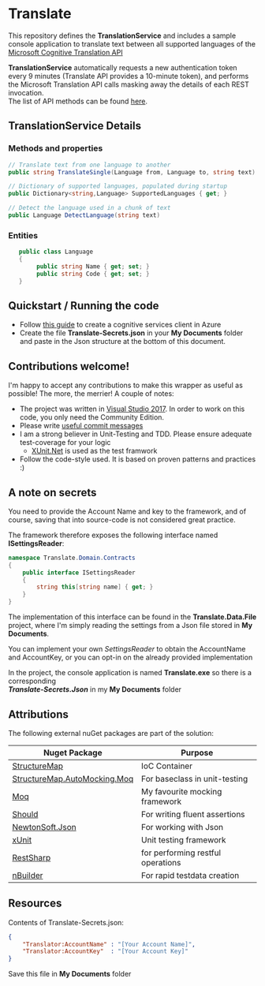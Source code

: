 # Translate
This repository defines  the **TranslationService** and includes a sample console application to translate text
between all supported languages of the [Microsoft Cognitive Translation API](https://www.microsoft.com/cognitive-services/en-us/translator-api)

**TranslationService** automatically requests a new authentication token every 9 minutes (Translate API provides a 10-minute token), and performs the Microsoft Translation API calls masking away the details of each REST invocation.<br />
The list of API methods can be found [here](http://docs.microsofttranslator.com/text-translate.html#!/default).

## TranslationService Details
### Methods and properties
```csharp
// Translate text from one language to another
public string TranslateSingle(Language from, Language to, string text)

// Dictionary of supported languages, populated during startup
public Dictionary<string,Language> SupportedLanguages { get; }

// Detect the language used in a chunk of text
public Language DetectLanguage(string text)
```

### Entities
```csharp
   public class Language
   {
        public string Name { get; set; }
        public string Code { get; set; }
   }
```


## Quickstart / Running the code 
* Follow [this guide](http://docs.microsofttranslator.com/text-translate.html) to create a cognitive services client in Azure
* Create the file **Translate-Secrets.json** in your **My Documents** folder and paste in the Json structure at the bottom of this document. 


## Contributions welcome!
I'm happy to accept any contributions to make this wrapper as useful as possible! The more, the merrier!
A couple of notes: 
- The project was written in [Visual Studio 2017](https://www.visualstudio.com). In order to work on this code, you only need the Community Edition.
- Please write [useful commit messages](https://chris.beams.io/posts/git-commit/)
- I am a strong believer in Unit-Testing and TDD. Please ensure adequate test-coverage for your logic
    - [XUnit.Net](https://xunit.github.io/) is used as the test framwork
- Follow the code-style used. It is based on proven patterns and practices :)


## A note on secrets
You need to provide the Account Name and key to the framework, and of course, saving that into source-code is not considered great practice.<br />

The framework therefore exposes the following interface named **ISettingsReader**:

```csharp
namespace Translate.Domain.Contracts
{
    public interface ISettingsReader
    {
        string this[string name] { get; }
    }
}
```
The implementation of this interface can be found in the **Translate.Data.File** project, where I'm simply reading the settings from a Json file stored in **My Documents**. 


You can implement your own *SettingsReader* to obtain the AccountName and AccountKey, or you can opt-in on the already
provided implementation

In the project, the console application is named **Translate.exe** so there is a corresponding<br />
***Translate-Secrets.Json*** in my **My Documents** folder

## Attributions
The following external nuGet packages are part of the solution:

| Nuget Package                                                                                 | Purpose                           |
| -------------                                                                                 | -------                           |
| [StructureMap](http://www.nuget.org/packages/StructureMap/)                                   | IoC Container                     | 
| [StructureMap.AutoMocking.Moq](http://www.nuget.org/packages/structuremap.automocking.moq/)   | For baseclass in unit-testing     | 
| [Moq](http://www.nuget.org/packages/Moq/)                                                     | My favourite mocking framework    |
| [Should](http://www.nuget.org/packages/Should/)                                               | For writing fluent assertions     |
| [NewtonSoft.Json](https://www.nuget.org/packages/Newtonsoft.Json)                             | For working with Json             |
| [xUnit](http://www.nuget.org/packages/xunit/)                                                 | Unit testing framework            |
| [RestSharp](http://www.nuget.org/packages/RestSharp/)                                         | for performing restful operations |
| [nBuilder](https://code.google.com/archive/p/nbuilder/)                                       | For rapid testdata creation       |


## Resources

Contents of Translate-Secrets.json:
```Json
{
    "Translator:AccountName" : "[Your Account Name]",
    "Translator:AccountKey"  : "[Your Account Key]"
}
```
Save this file in **My Documents** folder



